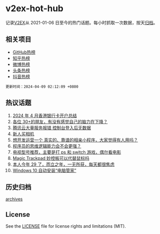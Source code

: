 # v2ex-hot-hub

 记录[V2EX](https://www.v2ex.com/)从 2021-01-06 日至今的热门话题。每小时抓取一次数据，按天[归档](archives)。
 
 ## 相关项目

- [GitHub热榜](https://github.com/lonnyzhang423/github-hot-hub)
- [知乎热榜](https://github.com/lonnyzhang423/zhihu-hot-hub)
- [微博热榜](https://github.com/lonnyzhang423/weibo-hot-hub)
- [头条热榜](https://github.com/lonnyzhang423/toutiao-hot-hub)
- [抖音热榜](https://github.com/lonnyzhang423/douyin-hot-hub)


 `更新时间：2024-04-09 02:12:09 +0800`

## 热议话题

1. [2024 年 4 月香港银行卡开户总结](https://www.v2ex.com/t/1030463)
1. [各位 30+的朋友，有没有感觉自己的脑力在下降？](https://www.v2ex.com/t/1030442)
1. [腾讯云大量服务报错 控制台登入后无数据](https://www.v2ex.com/t/1030613)
1. [新人买相机](https://www.v2ex.com/t/1030486)
1. [想开发运营一个 真实的、靠谱的相亲小程序，大家觉得有人用吗？](https://www.v2ex.com/t/1030625)
1. [程序员的思维逻辑能力会不会更强？](https://www.v2ex.com/t/1030433)
1. [电视型号推荐，主要是打 ps 和 switch 游戏，偶尔看电影](https://www.v2ex.com/t/1030479)
1. [Magic Trackpad 妙控板可以代替鼠标吗](https://www.v2ex.com/t/1030468)
1. [本人今年 29 了，而立之年，一无所获，每天都很焦虑](https://www.v2ex.com/t/1030575)
1. [Windows 10 自动安装“电脑管家”](https://www.v2ex.com/t/1030431)

## 历史归档

[archives](archives)

## License

See the [LICENSE](LICENSE) file for license rights and limitations (MIT).
